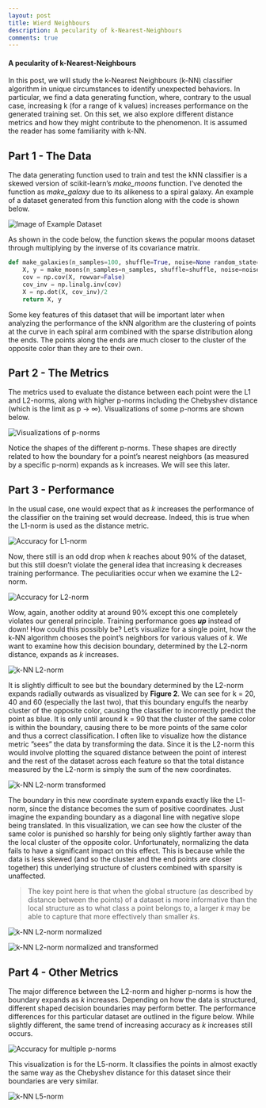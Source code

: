 ```yaml
---
layout: post
title: Wierd Neighbours
description: A pecularity of k-Nearest-Neighbours
comments: true
---
```

####  A pecularity of k-Nearest-Neighbours
In this post, we will study the k-Nearest Neighbours (k-NN) classifier algorithm in unique circumstances to identify unexpected behaviors. In particular, we find a data generating function, where, contrary to the usual case, increasing k (for a range of k values) increases performance on the generated training set. On this set, we also explore different distance metrics and how they might contribute to the phenomenon. It is assumed the reader has some familiarity with k-NN.

## Part 1 - The Data
The data generating function used to train and test the kNN classifier is a skewed version of scikit-learn’s *make_moons* function. I’ve denoted the function as *make_galaxy* due to its alikeness to a spiral galaxy. An example of a dataset generated from this function along with the code is shown below.

![Image of Example Dataset](/images/posts/knn/exampledata.jpg)

As shown in the code below, the function skews the popular moons dataset through multiplying by the inverse of its covariance matrix.

```python
def make_galaxies(n_samples=100, shuffle=True, noise=None random_state=None):
    X, y = make_moons(n_samples=n_samples, shuffle=shuffle, noise=noise, random_state=random_state)
    cov = np.cov(X, rowvar=False) 
    cov_inv = np.linalg.inv(cov)
    X = np.dot(X, cov_inv)/2 
    return X, y
```
Some key features of this dataset that will be important later when analyzing the performance of the kNN algorithm are the clustering of points at the curve in each spiral arm combined with the sparse distribution along the ends. The points along the ends are much closer to the cluster of the opposite color than they are to their own.

## Part 2 - The Metrics
The metrics used to evaluate the distance between each point were the L1 and L2-norms, along with higher p-norms including the Chebyshev distance (which is the limit as p → ∞). Visualizations of some p-norms are shown below.

![Visualizations of p-norms](/images/posts/knn/visualizations.jpg)

Notice the shapes of the different p-norms. These shapes are directly related to how the boundary for a point’s nearest neighbors (as measured by a specific p-norm) expands as k increases. We will see this later.

## Part 3 - Performance
In the usual case, one would expect that as *k* increases the performance of the classifier on the training set would decrease. Indeed, this is true when the L1-norm is used as the distance metric.

![Accuracy for L1-norm](/images/posts/knn/multiple_accuracy_p_1_.jpg)

Now, there still is an odd drop when *k* reaches about 90% of the dataset, but this still doesn’t violate the general idea that increasing k decreases training performance. The peculiarities occur when we examine the L2-norm.

![Accuracy for L2-norm](/images/posts/knn/multiple_accuracy_p_2_.jpg)

Wow, again, another oddity at around 90% except this one completely violates our general principle. Training performance goes **_up_** instead of down! How could this possibly be? Let’s visualize for a single point, how the k-NN algorithm chooses the point’s neighbors for various values of *k*. We want to examine how this decision boundary, determined by the L2-norm distance, expands as *k* increases.

![k-NN L2-norm](/images/posts/knn/knn_graph_pnt45_p2_mminkowski_t0.jpg)

It is slightly difficult to see but the boundary determined by the L2-norm expands radially outwards as visualized by **Figure 2**. We can see for k = 20, 40 and 60 (especially the last two), that this boundary engulfs the nearby cluster of the opposite color, causing the classifier to incorrectly predict the point as blue. It is only until around k = 90 that the cluster of the same color is within the boundary, causing there to be more points of the same color and thus a correct classification. I often like to visualize how the distance metric ”sees” the data by transforming the data. Since it is the L2-norm this would involve plotting the squared distance between the point of interest and the rest of the dataset across each feature so that the total distance measured by the L2-norm is simply the sum of the new coordinates.

![k-NN L2-norm transformed](/images/posts/knn/knn_graph_pnt45_p2_mminkowski_t1.jpg)

The boundary in this new coordinate system expands exactly like the L1-norm, since the distance becomes the sum of positive coordinates. Just imagine the expanding boundary as a diagonal line with negative slope being translated. In this visualization, we can see how the cluster of the same color is punished so harshly for being only slightly farther away than the local cluster of the opposite color. Unfortunately, normalizing the data fails to have a significant impact on this effect. This is because while the data is less skewed (and so the cluster and the end points are closer together) this underlying structure of clusters combined with sparsity is unaffected. 
> The key point here is that when the global structure (as described by distance between the points) of a dataset is more informative than the local structure as to what class a point belongs to, a larger *k* may be able to capture that more effectively than smaller *k*s.

![k-NN L2-norm normalized](/images/posts/knn/knn_graph_pnt45_p2_mminkowski_t0_norm.jpg)

![k-NN L2-norm normalized and transformed](/images/posts/knn/knn_graph_pnt45_p2_mminkowski_t1_norm.jpg)

## Part 4 - Other Metrics
The major difference between the L2-norm and higher p-norms is how the boundary expands as *k* increases. Depending on how the data is structured, different shaped decision boundaries may perform better. The performance differences for this particular dataset are outlined in the figure below. While slightly different, the same trend of increasing accuracy as *k* increases still occurs.

![Accuracy for multiple p-norms](/images/posts/knn/multiple_accuracy_p_1__2__5___Chebyshev__.jpg)

This visualization is for the L5-norm. It classifies the points in almost exactly the same way as the Chebyshev distance for this dataset since their boundaries are very similar.

![k-NN L5-norm](/images/posts/knn/knn_graph_pnt45_p5_mminkowski_t0.jpg)
